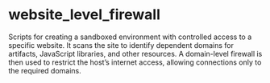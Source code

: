 # website_level_firewall
Scripts for creating a sandboxed environment with controlled access to a specific website. It scans the site to identify dependent domains for artifacts, JavaScript libraries, and other resources. A domain-level firewall is then used to restrict the host’s internet access, allowing connections only to the required domains.
